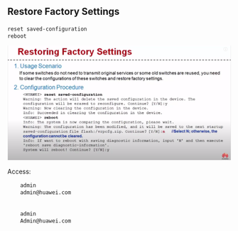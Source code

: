 Restore Factory Settings
---

    reset saved-configuration
    reboot



![Screenshot](./images/1.png)


Access:

        admin
        admin@huawei.com


        admin
        Admin@huawei.com

